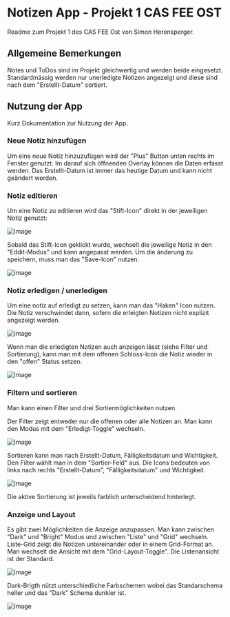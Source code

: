 # Notizen App - Projekt 1 CAS FEE OST
Readme zum Projekt 1 des CAS FEE Ost von Simon Herensperger. 

## Allgemeine Bemerkungen
Notes und ToDos sind im Projekt gleichwertig und werden beide eingesetzt. 
Standardmässig werden nur unerledigte Notizen angezeigt und diese sind nach dem "Erstellt-Datum" sortiert. 

## Nutzung der App
Kurz Dokumentation zur Nutzung der App.

### Neue Notiz hinzufügen
Um eine neue Notiz hinzuzufügen wird der "Plus" Button unten rechts im Fenster genutzt. Im darauf sich öffnenden Overlay können die Daten erfasst werden. 
Das Erstellt-Datum ist immer das heutige Datum und kann nicht geändert werden.

### Notiz editieren
Um eine Notiz zu editieren wird das "Stift-Icon" direkt in der jeweiligen Notiz genutzt: 

![image](https://user-images.githubusercontent.com/20110134/123427937-87e2e680-d5c5-11eb-9186-fe03070a1347.png)

Sobald das Stift-Icon geklickt wurde, wechselt die jeweilige Notiz in den "Eddit-Modus" und kann angepasst werden. Um die änderung zu speichern, muss man das "Save-Icon" nutzen.

![image](https://user-images.githubusercontent.com/20110134/123428207-d98b7100-d5c5-11eb-9926-3e307f53d1c6.png)


### Notiz erledigen / unerledigen
Um eine notiz auf erledigt zu setzen, kann man das "Haken" Icon nutzen. Die Notiz verschwindet dann, sofern die erleigten Notizen nicht explizit angezeigt werden.

![image](https://user-images.githubusercontent.com/20110134/123428483-2707de00-d5c6-11eb-86f6-a7f2af2d108d.png)

Wenn man die erledigten Notizen auch anzeigen lässt (siehe Filter und Sortierung), kann man mit dem offenen Schloss-Icon die Notiz wieder in den "offen" Status setzen. 

![image](https://user-images.githubusercontent.com/20110134/123428650-51599b80-d5c6-11eb-89a8-9bcfa8b5961d.png)

### Filtern und sortieren
Man kann einen Filter und drei Sortiermöglichkeiten nutzen. 

Der Filter zeigt entweder nur die offenen oder alle Notizen an. Man kann den Modus mit dem "Erledigt-Toggle" wechseln.

![image](https://user-images.githubusercontent.com/20110134/123428846-882fb180-d5c6-11eb-8955-f5fd235cc9b3.png)

Sortieren kann man nach Erstellt-Datum, Fälligkeitsdatum und Wichtigkeit. Den Filter wählt man in dem "Sortier-Feld" aus. Die Icons bedeuten von links nach rechts "Erstellt-Datum", "Fälligkeitsdatum" und Wichtigkeit.

![image](https://user-images.githubusercontent.com/20110134/123429146-e6f52b00-d5c6-11eb-9721-db0d93d5c81d.png)

Die aktive Sortierung ist jeweils farblich unterscheidend hinterlegt. 

### Anzeige und Layout
Es gibt zwei Möglichkeiten die Anzeige anzupassen. Man kann zwischen "Dark" und "Bright" Modus und zwischen "Liste" und "Grid" wechseln. 
Liste-Grid zeigt die Notizen untereinander oder in einem Grid-Format an. Man wechselt die Ansicht mit dem "Grid-Layout-Toggle". Die Listenansicht ist der Standard. 

![image](https://user-images.githubusercontent.com/20110134/123429408-39364c00-d5c7-11eb-9634-1882e21a43ee.png)

Dark-Brigth nützt unterschiedliche Farbschemen wobei das Standarschema heller und das "Dark" Schema dunkler ist. 

![image](https://user-images.githubusercontent.com/20110134/123429690-81556e80-d5c7-11eb-8516-e47f6dee5aac.png)




